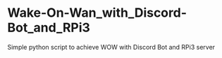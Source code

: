 # Wake-On-Wan_with_Discord-Bot_and_RPi3
 Simple python script to achieve WOW with Discord Bot and RPi3 server
